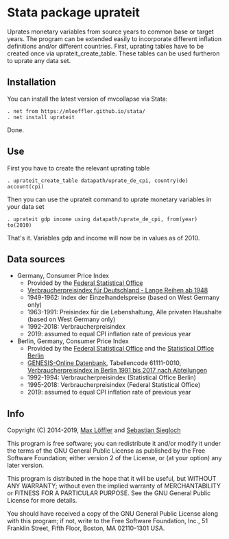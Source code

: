 Stata package uprateit
======================

Uprates monetary variables from source years to common base or target years. The
program can be extended easily to incorporate different inflation definitions 
and/or different countries. First, uprating tables have to be created once via 
uprateit_create_table. These tables can be used furtheron to uprate any data
set.


## Installation

You can install the latest version of mvcollapse via Stata:

	. net from https://mloeffler.github.io/stata/
	. net install uprateit

Done.


## Use

First you have to create the relevant uprating table

	. uprateit_create_table datapath/uprate_de_cpi, country(de) account(cpi)

Then you can use the uprateit command to uprate monetary variables in your data set

	. uprateit gdp income using datapath/uprate_de_cpi, from(year) to(2010)

That's it. Variables gdp and income will now be in values as of 2010.


## Data sources

* Germany, Consumer Price Index
    * Provided by the [Federal Statistical Office](http://www.destatis.de/)
    * [Verbraucherpreisindex für Deutschland - Lange Reihen ab 1948](https://www.destatis.de/DE/Publikationen/Thematisch/Preise/Verbraucherpreise/VerbraucherpreisindexLangeReihen.html)
    * 1949-1962: Index der Einzelhandelspreise (based on West Germany only)
    * 1963-1991: Preisindex für die Lebenshaltung, Alle privaten Haushalte (based on West Germany only)
    * 1992-2018: Verbraucherpreisindex
    * 2019: assumed to equal CPI inflation rate of previous year
* Berlin, Germany, Consumer Price Index
    * Provided by the [Federal Statistical Office](http://www.destatis.de/) and the [Statistical Office Berlin](http://www.statistik-berlin-brandenburg.de/)
    * [GENESIS-Online Datenbank](https://www-genesis.destatis.de/genesis/online), Tabellencode 61111-0010, [Verbraucherpreisindex in Berlin 1991 bis 2017 nach Abteilungen](https://www.statistik-berlin-brandenburg.de/statistiken/langereihen/dateien/Verbraucherpreise.xlsx)
    * 1992-1994: Verbraucherpreisindex (Statistical Office Berlin)
    * 1995-2018: Verbraucherpreisindex (Federal Statistical Office)
    * 2019: assumed to equal CPI inflation rate of previous year


## Info

Copyright (C) 2014-2019, [Max Löffler](http://www.zew.de/en/staff/mlo) and [Sebastian Siegloch](http://siegloch.vwl.uni-mannheim.de/)

This program is free software; you can redistribute it and/or modify
it under the terms of the GNU General Public License as published by
the Free Software Foundation; either version 2 of the License, or
(at your option) any later version.

This program is distributed in the hope that it will be useful,
but WITHOUT ANY WARRANTY; without even the implied warranty of
MERCHANTABILITY or FITNESS FOR A PARTICULAR PURPOSE. See the
GNU General Public License for more details.

You should have received a copy of the GNU General Public License along
with this program; if not, write to the Free Software Foundation, Inc.,
51 Franklin Street, Fifth Floor, Boston, MA 02110-1301 USA.
